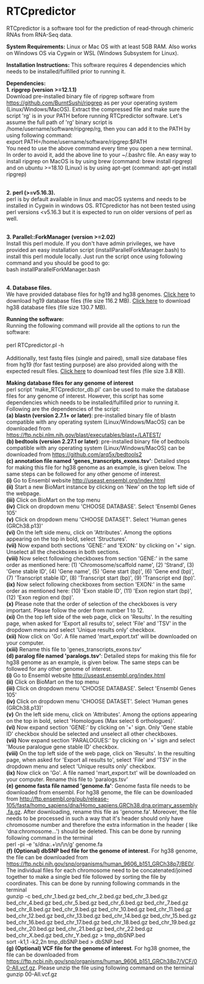 # RTCpredictor
RTCpredictor is a software tool for the prediction of read-through chimeric RNAs from RNA-Seq data.

**System Requirements:**
Linux or Mac OS with at least 5GB RAM. Also works on Windows OS via Cygwin or WSL (Windows Subsystem for Linux).

**Installation Instructions:**
This software requires 4 dependencies which needs to be installed/fulfilled prior to running it.

**Dependencies:**
<br>**1. ripgrep (version >=12.1.1)**
<br>Download pre-installed binary file of ripgrep software from https://github.com/BurntSushi/ripgrep as per your operating system (Linux/Windows/MacOS). Extract the compressed file and make sure the script 'rg' is in your PATH before running RTCpredictor software. Let's assume the full path of 'rg' binary script is /home/username/software/ripgrep/rg, then you can add it to the PATH by using following command:
<br>export PATH=/home/username/software/ripgrep:$PATH
<br>You need to use the above command every time you open a new terminal. In order to avoid it, add the above line to your ~/.bashrc file. An easy way to install ripgrep on MacOS is by using brew (command: brew install ripgrep) and on ubuntu >=18.10 (Linux) is by using apt-get (command: apt-get install ripgrep)

<br>**2. perl (>=v5.16.3).**
<br>perl is by default available in linux and macOS systems and needs to be installed in Cygwin in windows OS. RTCpredictor has not been tested using perl versions <v5.16.3 but it is expected to run on older versions of perl as well.

<br>**3. Parallel::ForkManager (version >=2.02)**
<br>Install this perl module. If you don't have admin privileges, we have provided an easy installation script (installParallelForkManager.bash) to install this perl module locally. Just run the script once using following command and you should be good to go:
<br>bash installParallelForkManager.bash

<br>**4. Database files.**
<br>We have provided database files for hg19 and hg38 genomes. [Click here](https://zenodo.org/record/6407111/files/hg19_data.tgz) to download hg19 database files (file size 116.2 MB). [Click here](https://zenodo.org/record/6407111/files/hg38_data.tgz) to download hg38 database files (file size 130.7 MB).

**Running the software:**
<br>Running the following command will provide all the options to run the software:
<br><br>perl RTCpredictor.pl -h
<br><br>Additionally, test fastq files (single and paired), small size database files from hg19 (for fast testing purpose) are also provided along with the expected result files. [Click here](https://zenodo.org/record/6407111/files/test_files.tgz) to download test files (file size 3.8 KB).

**Making database files for any genome of interest**
<br>perl script 'make_RTCpredictor_db.pl' can be used to make the database files for any genome of interest. However, this script has some dependencies which needs to be installed/fulfilled prior to running it. Following are the dependencies of the script:
<br>**(a) blastn (version 2.7.1+ or later)**: pre-installed binary file of blastn compatible with any operating system (Linux/Windows/MacOS) can be downloaded from https://ftp.ncbi.nlm.nih.gov/blast/executables/blast+/LATEST/
<br>**(b) bedtools (version 2.27.1 or later)**: pre-installed binary file of bedtools compatible with any operating system (Linux/Windows/MacOS) can be downloaded from https://github.com/arq5x/bedtools2
<br>**(c) annotation file named 'genes_transcripts_exons.tsv'**: Detailed steps for making this file for hg38 genome as an example, is given below. The same steps can be followed for any other genome of interest.
<br>**(i)** Go to Ensembl website http://useast.ensembl.org/index.html
<br>**(ii)** Start a new BioMart instance by clicking on 'New' on the top left side of the webpage.
<br>**(iii)** Click on BioMart on the top menu
<br>**(iv)** Click on dropdown menu 'CHOOSE DATABASE'. Select 'Ensembl Genes 105'
<br>**(v)** Click on dropdown menu 'CHOOSE DATASET'. Select 'Human genes (GRCh38.p13)'
<br>**(vi)** On the left side menu, click on 'Attributes'. Among the options appearing on the top in bold, select 'Structures'.
<br>**(vii)** Now expand both sections 'GENE:' and 'EXON:' by clicking on '+' sign. Unselect all the checkboxes in both sections.
<br>**(viii)** Now select following checkboxes from section 'GENE:' in the same order as mentioned here: (1) 'Chromosome/scaffold name', (2) 'Strand', (3) 'Gene stable ID', (4) 'Gene name', (5) 'Gene start (bp)', (6) 'Gene end (bp)', (7) 'Transcript stable ID', (8) 'Transcript start (bp)', (9) 'Transcript end (bp)'.
<br>**(ix)** Now select following checkboxes from section 'EXON:' in the same order as mentioned here: (10) 'Exon stable ID', (11) 'Exon region start (bp)', (12) 'Exon region end (bp)'.
<br>**(x)** Please note that the order of selection of the checkboxes is very important. Please follow the order from number 1 to 12.
<br>**(xi)** On the top left side of the web page, click on 'Results'. In the resulting page, when asked for 'Export all results to', select 'File' and 'TSV' in the dropdown menu and select 'Unique results only' checkbox.
<br>**(xii)** Now click on 'Go'. A file named 'mart_export.txt' will be downloaded on your computer.
<br>**(xiii)** Rename this file to 'genes_transcripts_exons.tsv'
<br>**(d) paralog file named 'paralogs.tsv'**: Detailed steps for making this file for hg38 genome as an example, is given below. The same steps can be followed for any other genome of interest.
<br>**(i)** Go to Ensembl website http://useast.ensembl.org/index.html
<br>**(ii)** Click on BioMart on the top menu
<br>**(iii)** Click on dropdown menu 'CHOOSE DATABASE'. Select 'Ensembl Genes 105'
<br>**(iv)** Click on dropdown menu 'CHOOSE DATASET'. Select 'Human genes (GRCh38.p13)'
<br>**(v)** On the left side menu, click on 'Attributes'. Among the options appearing on the top in bold, select 'Homologues (Max select 6 orthologues)'.
<br>**(vi)** Now expand section 'GENE:' by clicking on '+' sign. Only 'Gene stable ID' checkbox should be selected and unselect all other checkboxes.
<br>**(vii)** Now expand section 'PARALOGUES:' by clicking on '+' sign and select 'Mouse paralogue gene stable ID' checkbox.
<br>**(viii)** On the top left side of the web page, click on 'Results'. In the resulting page, when asked for 'Export all results to', select 'File' and 'TSV' in the dropdown menu and select 'Unique results only' checkbox.
<br>**(ix)** Now click on 'Go'. A file named 'mart_export.txt' will be downloaded on your computer. Rename this file to 'paralogs.tsv'
<br>**(e) genome fasta file named 'genome.fa'**: Genome fasta file needs to be downloaded from ensembl. For hg38 genome, the file can be downloaded from http://ftp.ensembl.org/pub/release-105/fasta/homo_sapiens/dna/Homo_sapiens.GRCh38.dna.primary_assembly.fa.gz. After downloading, rename this file as 'genome.fa'. Moreover, the file needs to be processed in such a way that it's header should only have chromosome number and therefore the extra information in the header ( like 'dna:chromosome...') should be deleted. This can be done by running following command in the terminal
<br>perl -pi -e 's/dna:.+\n/\n/g' genome.fa
<br>**(f) (Optional) dbSNP bed file for the genome of interest**. For hg38 genome, the file can be downloaded from https://ftp.ncbi.nih.gov/snp/organisms/human_9606_b151_GRCh38p7/BED/. The individual files for each chromosome need to be concatenated/joined together to make a single bed file followed by sorting the file by coordinates. This can be done by running following commands in the terminal
<br>gunzip -c bed_chr_1.bed.gz bed_chr_2.bed.gz bed_chr_3.bed.gz bed_chr_4.bed.gz bed_chr_5.bed.gz bed_chr_6.bed.gz bed_chr_7.bed.gz bed_chr_8.bed.gz bed_chr_9.bed.gz bed_chr_10.bed.gz bed_chr_11.bed.gz bed_chr_12.bed.gz bed_chr_13.bed.gz bed_chr_14.bed.gz bed_chr_15.bed.gz bed_chr_16.bed.gz bed_chr_17.bed.gz bed_chr_18.bed.gz bed_chr_19.bed.gz bed_chr_20.bed.gz bed_chr_21.bed.gz bed_chr_22.bed.gz bed_chr_X.bed.gz bed_chr_Y.bed.gz > tmp_dbSNP.bed
<br>sort -k1,1 -k2,2n tmp_dbSNP.bed > dbSNP.bed
<br>**(g) (Optional) VCF file for the genome of interest**. For hg38 gnomee, the file can be downloaded from https://ftp.ncbi.nih.gov/snp/organisms/human_9606_b151_GRCh38p7/VCF/00-All.vcf.gz. Please unzip the file using following command on the terminal
<br>gunzip 00-All.vcf.gz
